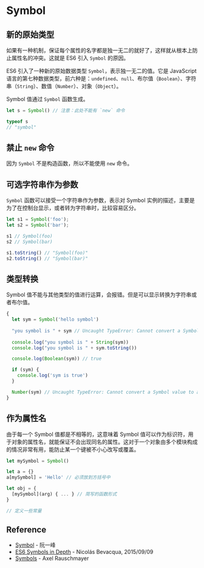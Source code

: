 # Symbol

## 新的原始类型

如果有一种机制，保证每个属性的名字都是独一无二的就好了，这样就从根本上防止属性名的冲突。这就是 ES6 引入 `Symbol` 的原因。

ES6 引入了一种新的原始数据类型 `Symbol`，表示独一无二的值。它是 JavaScript 语言的第七种数据类型，前六种是：`undefined`、`null`、布尔值（`Boolean`）、字符串（`String`）、数值（`Number`）、对象（`Object`）。

Symbol 值通过 `Symbol` 函数生成。

```javascript
let s = Symbol() // 注意：此处不能有 `new` 命令

typeof s
// "symbol"
```

## 禁止 `new` 命令

因为 `Symbol` 不是构造函数，所以不能使用 `new` 命令。

## 可选字符串作为参数

`Symbol` 函数可以接受一个字符串作为参数，表示对 Symbol 实例的描述，主要是为了在控制台显示，或者转为字符串时，比较容易区分。

```javascript
let s1 = Symbol('foo');
let s2 = Symbol('bar');

s1 // Symbol(foo)
s2 // Symbol(bar)

s1.toString() // "Symbol(foo)"
s2.toString() // "Symbol(bar)"
```

## 类型转换

Symbol 值不能与其他类型的值进行运算，会报错。但是可以显示转换为字符串或者布尔值。

```javascript
{
  let sym = Symbol('hello symbol')
    
  "you symbol is " + sym // Uncaught TypeError: Cannot convert a Symbol value to a string
    
  console.log("you symbol is " + String(sym)) 
  console.log("you symbol is " + sym.toString())

  console.log(Boolean(sym)) // true

  if (sym) {
    console.log('sym is true')
  }

  Number(sym) // Uncaught TypeError: Cannot convert a Symbol value to a number
}
```

## 作为属性名

由于每一个 Symbol 值都是不相等的，这意味着 Symbol 值可以作为标识符，用于对象的属性名，就能保证不会出现同名的属性。这对于一个对象由多个模块构成的情况非常有用，能防止某一个键被不小心改写或覆盖。

```javascript
let mySymbol = Symbol()

let a = {}
a[mySymbol] = 'Hello' // 必须放到方括号中

let obj = {
  [mySymbol](arg) { ... } // 简写的函数形式
}

// 定义一些常量


```

## Reference

- [Symbol](http://es6.ruanyifeng.com/#docs/symbol) - 阮一峰
- [ES6 Symbols in Depth](https://ponyfoo.com/articles/es6-symbols-in-depth) - Nicolás Bevacqua, 2015/09/09
- [Symbols](http://exploringjs.com/es6/ch_symbols.html) - Axel Rauschmayer
